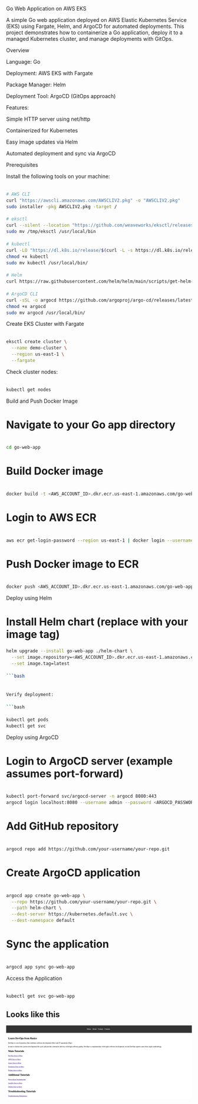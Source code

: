 Go Web Application on AWS EKS

A simple Go web application deployed on AWS Elastic Kubernetes Service (EKS) using Fargate, Helm, and ArgoCD for automated deployments.
This project demonstrates how to containerize a Go application, deploy it to a managed Kubernetes cluster, and manage deployments with GitOps.

Overview

Language: Go

Deployment: AWS EKS with Fargate

Package Manager: Helm

Deployment Tool: ArgoCD (GitOps approach)

Features:

Simple HTTP server using net/http

Containerized for Kubernetes

Easy image updates via Helm

Automated deployment and sync via ArgoCD

Prerequisites

Install the following tools on your machine:
```bash

# AWS CLI
curl "https://awscli.amazonaws.com/AWSCLIV2.pkg" -o "AWSCLIV2.pkg"
sudo installer -pkg AWSCLIV2.pkg -target /

# eksctl
curl --silent --location "https://github.com/weaveworks/eksctl/releases/latest/download/eksctl_$(uname -s)_amd64.tar.gz" | tar xz -C /tmp
sudo mv /tmp/eksctl /usr/local/bin

# kubectl
curl -LO "https://dl.k8s.io/release/$(curl -L -s https://dl.k8s.io/release/stable.txt)/bin/$(uname | tr '[:upper:]' '[:lower:]')/amd64/kubectl"
chmod +x kubectl
sudo mv kubectl /usr/local/bin/

# Helm
curl https://raw.githubusercontent.com/helm/helm/main/scripts/get-helm-3 | bash

# ArgoCD CLI
curl -sSL -o argocd https://github.com/argoproj/argo-cd/releases/latest/download/argocd-linux-amd64
chmod +x argocd
sudo mv argocd /usr/local/bin/

```

Create EKS Cluster with Fargate

```bash

eksctl create cluster \
  --name demo-cluster \
  --region us-east-1 \
  --fargate

```


Check cluster nodes:

```bash

kubectl get nodes

```

 Build and Push Docker Image
# Navigate to your Go app directory

```bash

cd go-web-app

```

# Build Docker image

```bash

docker build -t <AWS_ACCOUNT_ID>.dkr.ecr.us-east-1.amazonaws.com/go-web-app:latest .

```

# Login to AWS ECR

```bash

aws ecr get-login-password --region us-east-1 | docker login --username AWS --password-stdin <AWS_ACCOUNT_ID>.dkr.ecr.us-east-1.amazonaws.com

```

# Push Docker image to ECR

```bash

docker push <AWS_ACCOUNT_ID>.dkr.ecr.us-east-1.amazonaws.com/go-web-app:latest

```

 Deploy using Helm
 
# Install Helm chart (replace <TAG> with your image tag)

```bash
helm upgrade --install go-web-app ./helm-chart \
  --set image.repository=<AWS_ACCOUNT_ID>.dkr.ecr.us-east-1.amazonaws.com/go-web-app \
  --set image.tag=latest

```bash


Verify deployment:

```bash

kubectl get pods
kubectl get svc

```

 Deploy using ArgoCD
 
# Login to ArgoCD server (example assumes port-forward)

```bash

kubectl port-forward svc/argocd-server -n argocd 8080:443
argocd login localhost:8080 --username admin --password <ARGOCD_PASSWORD> --insecure

```

# Add GitHub repository

```bash

argocd repo add https://github.com/your-username/your-repo.git

```

# Create ArgoCD application

```bash

argocd app create go-web-app \
  --repo https://github.com/your-username/your-repo.git \
  --path helm-chart \
  --dest-server https://kubernetes.default.svc \
  --dest-namespace default

```

# Sync the application

```bash

argocd app sync go-web-app
```

Access the Application

```bash

kubectl get svc go-web-app

```

## Looks like this

[![Website](static/images/golang-website.png)](http://go-web-app.local/home)



